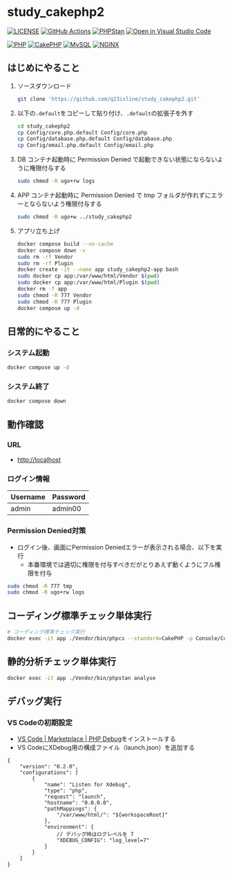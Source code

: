 # study_cakephp2

[![LICENSE](https://img.shields.io/badge/license-MIT-green.svg)](./LICENSE)
[![GitHub Actions](https://github.com/q23isline/study_cakephp2/actions/workflows/ci.yml/badge.svg)](https://github.com/q23isline/study_cakephp2/actions/workflows/ci.yml)
[![PHPStan](https://img.shields.io/badge/PHPStan-level%208-brightgreen.svg)](https://github.com/phpstan/phpstan)
[![Open in Visual Studio Code](https://img.shields.io/static/v1?logo=visualstudiocode&label=&message=Open%20in%20Visual%20Studio%20Code&labelColor=555555&color=007acc&logoColor=007acc)](https://open.vscode.dev/q23isline/study_cakephp2)

[![PHP](https://img.shields.io/static/v1?logo=php&label=PHP&message=v7.1.33&labelColor=555555&color=777BB4&logoColor=777BB4)](https://www.php.net)
[![CakePHP](https://img.shields.io/static/v1?logo=cakephp&label=CakePHP&message=v2.10.24&labelColor=555555&color=D33C43&logoColor=D33C43)](https://cakephp.org)
[![MySQL](https://img.shields.io/static/v1?logo=mysql&label=MySQL&message=v8.0&labelColor=555555&color=4479A1&logoColor=4479A1)](https://dev.mysql.com)
[![NGINX](https://img.shields.io/static/v1?logo=nginx&label=NGINX&message=v1.21&labelColor=555555&color=009639&logoColor=009639)](https://www.nginx.com)

## はじめにやること

1. ソースダウンロード

    ```bash
    git clone 'https://github.com/q23isline/study_cakephp2.git'
    ```

2. 以下の`.default`をコピーして貼り付け、`.default`の拡張子を外す

    ```bash
    cd study_cakephp2
    cp Config/core.php.default Config/core.php
    cp Config/database.php.default Config/database.php
    cp Config/email.php.default Config/email.php
    ```

3. DB コンテナ起動時に Permission Denied で起動できない状態にならないように権限付与する

    ```bash
    sudo chmod -R ugo+rw logs
    ```

4. APP コンテナ起動時に Permission Denied で tmp フォルダが作れずにエラーとならないよう権限付与する

    ```bash
    sudo chmod -R ugo+w ../study_cakephp2
    ```

5. アプリ立ち上げ

    ```bash
    docker compose build --no-cache
    docker compose down -v
    sudo rm -rf Vendor
    sudo rm -rf Plugin
    docker create -it --name app study_cakephp2-app bash
    sudo docker cp app:/var/www/html/Vendor $(pwd)
    sudo docker cp app:/var/www/html/Plugin $(pwd)
    docker rm -f app
    sudo chmod -R 777 Vendor
    sudo chmod -R 777 Plugin
    docker compose up -d
    ```

## 日常的にやること

### システム起動

```bash
docker compose up -d
```

### システム終了

```bash
docker compose down
```

## 動作確認

### URL

- <http://localhost>

### ログイン情報

| Username  | Password |
| --------- | -------- |
| admin     | admin00  |

### Permission Denied対策

- ログイン後、画面にPermission Deniedエラーが表示される場合、以下を実行
  - 本番環境では適切に権限を付与すべきだがとりあえず動くようにフル権限を付与

```bash
sudo chmod -R 777 tmp
sudo chmod -R ugo+rw logs
```

## コーディング標準チェック単体実行

```bash
# コーディング標準チェック実行
docker exec -it app ./Vendor/bin/phpcs --standard=CakePHP -p Console/Command/ Console/Templates/ Controller/ Model/ View/
```

## 静的分析チェック単体実行

```bash
docker exec -it app ./Vendor/bin/phpstan analyse
```

## デバッグ実行

### VS Codeの初期設定

- [VS Code | Marketplace | PHP Debug](https://marketplace.visualstudio.com/items?itemName=felixfbecker.php-debug)をインストールする
- VS CodeにXDebug用の構成ファイル（launch.json）を追加する

```JSONC
{
    "version": "0.2.0",
    "configurations": [
        {
            "name": "Listen for Xdebug",
            "type": "php",
            "request": "launch",
            "hostname": "0.0.0.0",
            "pathMappings": {
                "/var/www/html/": "${workspaceRoot}"
            },
            "environment": {
                // デバッグ時はログレベルを 7
                "XDEBUG_CONFIG": "log_level=7"
            }
        }
    ]
}
```
